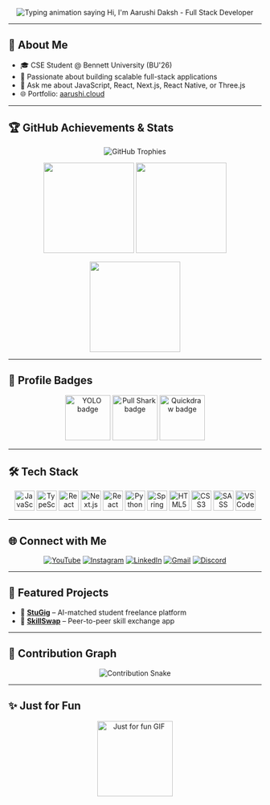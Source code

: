 <!-- 🌟 Professional GitHub Profile README for Aarushi Daksh -->

<!-- 🎉 Animated Typing Intro -->
<p align="center">
  <img src="https://readme-typing-svg.herokuapp.com?font=Fira+Code&size=24&duration=3000&pause=1000&color=F97316&center=true&vCenter=true&width=700&lines=Hi+There!+👋;I'm+Aarushi+Daksh;Full+Stack+Developer;Let's+Build+Something+Extraordinary!" alt="Typing animation saying Hi, I'm Aarushi Daksh - Full Stack Developer" />
</p>

---

## 🧠 About Me

- 🎓 CSE Student @ Bennett University (BU'26)
- 🚀 Passionate about building scalable full-stack applications
- 💬 Ask me about JavaScript, React, Next.js, React Native, or Three.js
- 🌐 Portfolio: [aarushi.cloud](https://www.aarushi.cloud/)

---

## 🏆 GitHub Achievements & Stats

<p align="center">
  <!-- GitHub Trophies -->
  <img src="https://github-profile-trophy.vercel.app/?username=AarushiDaksh&theme=radical&no-bg=true&margin-w=15&margin-h=15" alt="GitHub Trophies" />
</p>

<p align="center">
  <!-- GitHub Stats -->
  <img src="https://github-readme-stats.vercel.app/api?username=AarushiDaksh&show_icons=true&theme=radical&include_all_commits=true&count_private=true" height="180" />
  <img src="https://github-readme-stats.vercel.app/api/top-langs/?username=AarushiDaksh&layout=compact&langs_count=6&theme=radical" height="180" />
</p>

<p align="center">
  <!-- GitHub Streak -->
  <img src="https://github-readme-streak-stats.herokuapp.com/?user=AarushiDaksh&theme=radical&border_radius=10" height="180" />
</p>

---

## 🏅 Profile Badges

<p align="center">
  <img src="https://github.githubassets.com/images/modules/profile/achievements/yolo-default.png" alt="YOLO badge" width="90" />
  <img src="https://github.githubassets.com/images/modules/profile/achievements/pull-shark-default.png" alt="Pull Shark badge" width="90" />
  <img src="https://github.githubassets.com/images/modules/profile/achievements/quickdraw-default.png" alt="Quickdraw badge" width="90" />
</p>

---

## 🛠 Tech Stack

<p align="center">
  <img src="https://cdn.jsdelivr.net/gh/devicons/devicon/icons/javascript/javascript-original.svg" height="40" alt="JavaScript" />
  <img src="https://cdn.jsdelivr.net/gh/devicons/devicon/icons/typescript/typescript-original.svg" height="40" alt="TypeScript" />
  <img src="https://cdn.jsdelivr.net/gh/devicons/devicon/icons/react/react-original.svg" height="40" alt="React" />
  <img src="https://cdn.jsdelivr.net/gh/devicons/devicon/icons/nextjs/nextjs-original.svg" height="40" alt="Next.js" />
  <img src="https://cdn.jsdelivr.net/gh/devicons/devicon/icons/react/react-original.svg" height="40" alt="React Native" />
  <img src="https://cdn.jsdelivr.net/gh/devicons/devicon/icons/python/python-original.svg" height="40" alt="Python" />
  <img src="https://cdn.jsdelivr.net/gh/devicons/devicon/icons/spring/spring-original.svg" height="40" alt="Spring Boot" />
  <img src="https://cdn.jsdelivr.net/gh/devicons/devicon/icons/html5/html5-original.svg" height="40" alt="HTML5" />
  <img src="https://cdn.jsdelivr.net/gh/devicons/devicon/icons/css3/css3-original.svg" height="40" alt="CSS3" />
  <img src="https://cdn.jsdelivr.net/gh/devicons/devicon/icons/sass/sass-original.svg" height="40" alt="SASS" />
  <img src="https://cdn.jsdelivr.net/gh/devicons/devicon/icons/vscode/vscode-original.svg" height="40" alt="VSCode" />
</p>

---

## 🌐 Connect with Me

<p align="center">
  <a href="#"><img src="https://img.shields.io/badge/YouTube-%23FF0000.svg?style=for-the-badge&logo=YouTube&logoColor=white" alt="YouTube" /></a>
  <a href="#"><img src="https://img.shields.io/badge/Instagram-%23E4405F.svg?style=for-the-badge&logo=Instagram&logoColor=white" alt="Instagram" /></a>
  <a href="#"><img src="https://img.shields.io/badge/LinkedIn-%230077B5.svg?style=for-the-badge&logo=LinkedIn&logoColor=white" alt="LinkedIn" /></a>
  <a href="#"><img src="https://img.shields.io/badge/Gmail-D14836?style=for-the-badge&logo=gmail&logoColor=white" alt="Gmail" /></a>
  <a href="#"><img src="https://img.shields.io/badge/Discord-%237289DA.svg?style=for-the-badge&logo=discord&logoColor=white" alt="Discord" /></a>
</p>

---

## 🚀 Featured Projects

- 🎯 [**StuGig**](https://stu-gig.vercel.app) – AI-matched student freelance platform  
- 🤝 [**SkillSwap**](https://skill-swap-fawn.vercel.app) – Peer-to-peer skill exchange app  

---

## 🐍 Contribution Graph

<p align="center">
  <img src="https://raw.githubusercontent.com/AarushiDaksh/AarushiDaksh/output/snake.svg" alt="Contribution Snake" />
</p>

---

## ✨ Just for Fun

<p align="center">
  <img src="https://i.imgflip.com/65efzo.gif" height="150" alt="Just for fun GIF" />
</p>

